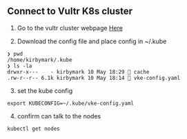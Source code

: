 ## Connect to Vultr K8s cluster

1. Go to the vultr cluster webpage
[Here](https://my.vultr.com/kubernetes/)

2. Download the config file and place config in ~/.kube
```
❯ pwd
/home/kirbymark/.kube
❯ ls -la
drwxr-x---    - kirbymark 10 May 18:29  cache
.rw-r--r-- 6.1k kirbymark 10 May 18:14  vke-config.yaml
```

3. set the kube config
```
export KUBECONFIG=~/.kube/vke-config.yaml
```

4. confirm can talk to the nodes
```
kubectl get nodes
```